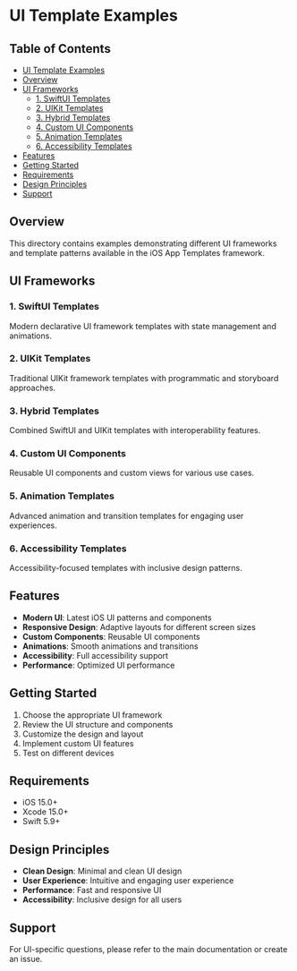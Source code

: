 # UI Template Examples

<!-- TOC START -->
## Table of Contents
- [UI Template Examples](#ui-template-examples)
- [Overview](#overview)
- [UI Frameworks](#ui-frameworks)
  - [1. SwiftUI Templates](#1-swiftui-templates)
  - [2. UIKit Templates](#2-uikit-templates)
  - [3. Hybrid Templates](#3-hybrid-templates)
  - [4. Custom UI Components](#4-custom-ui-components)
  - [5. Animation Templates](#5-animation-templates)
  - [6. Accessibility Templates](#6-accessibility-templates)
- [Features](#features)
- [Getting Started](#getting-started)
- [Requirements](#requirements)
- [Design Principles](#design-principles)
- [Support](#support)
<!-- TOC END -->


## Overview

This directory contains examples demonstrating different UI frameworks and template patterns available in the iOS App Templates framework.

## UI Frameworks

### 1. SwiftUI Templates
Modern declarative UI framework templates with state management and animations.

### 2. UIKit Templates
Traditional UIKit framework templates with programmatic and storyboard approaches.

### 3. Hybrid Templates
Combined SwiftUI and UIKit templates with interoperability features.

### 4. Custom UI Components
Reusable UI components and custom views for various use cases.

### 5. Animation Templates
Advanced animation and transition templates for engaging user experiences.

### 6. Accessibility Templates
Accessibility-focused templates with inclusive design patterns.

## Features

- **Modern UI**: Latest iOS UI patterns and components
- **Responsive Design**: Adaptive layouts for different screen sizes
- **Custom Components**: Reusable UI components
- **Animations**: Smooth animations and transitions
- **Accessibility**: Full accessibility support
- **Performance**: Optimized UI performance

## Getting Started

1. Choose the appropriate UI framework
2. Review the UI structure and components
3. Customize the design and layout
4. Implement custom UI features
5. Test on different devices

## Requirements

- iOS 15.0+
- Xcode 15.0+
- Swift 5.9+

## Design Principles

- **Clean Design**: Minimal and clean UI design
- **User Experience**: Intuitive and engaging user experience
- **Performance**: Fast and responsive UI
- **Accessibility**: Inclusive design for all users

## Support

For UI-specific questions, please refer to the main documentation or create an issue. 
